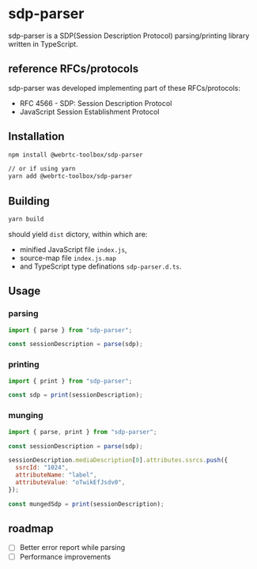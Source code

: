 # sdp-parser

sdp-parser is a SDP(Session Description Protocol) parsing/printing library written in TypeScript.

## reference RFCs/protocols

sdp-parser was developed implementing part of these RFCs/protocols:

- RFC 4566 - SDP: Session Description Protocol
- JavaScript Session Establishment Protocol

## Installation

```sh
npm install @webrtc-toolbox/sdp-parser

// or if using yarn
yarn add @webrtc-toolbox/sdp-parser
```

## Building

```sh
yarn build
```

should yield `dist` dictory, within which are:

- minified JavaScript file `index.js`,
- source-map file `index.js.map`
- and TypeScript type definations `sdp-parser.d.ts`.

## Usage
### parsing

```javascript
import { parse } from "sdp-parser";

const sessionDescription = parse(sdp);
```

### printing

```javascript
import { print } from "sdp-parser";

const sdp = print(sessionDescription);
```

### munging

```javascript
import { parse, print } from "sdp-parser";

const sessionDescription = parse(sdp);

sessionDescription.mediaDescription[0].attributes.ssrcs.push({
  ssrcId: "1024",
  attributeName: "label",
  attributeValue: "oTwikEfJsdv0",
});

const mungedSdp = print(sessionDescription);
```

## roadmap

- [ ] Better error report while parsing
- [ ] Performance improvements
